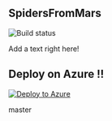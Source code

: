 ## SpidersFromMars

![Build status](http://win-kbjv8rpni24:8080/tfs/DefaultCollection/_apis/public/build/definitions/7460e9e9-10af-4c4d-8f9c-da2874a5040d/1/badge)

Add a text right here!

## Deploy on Azure  !!
 [![Deploy to Azure](https://azuredeploy.net/deploybutton.png)](https://azuredeploy.net/)  
 
 
 master
